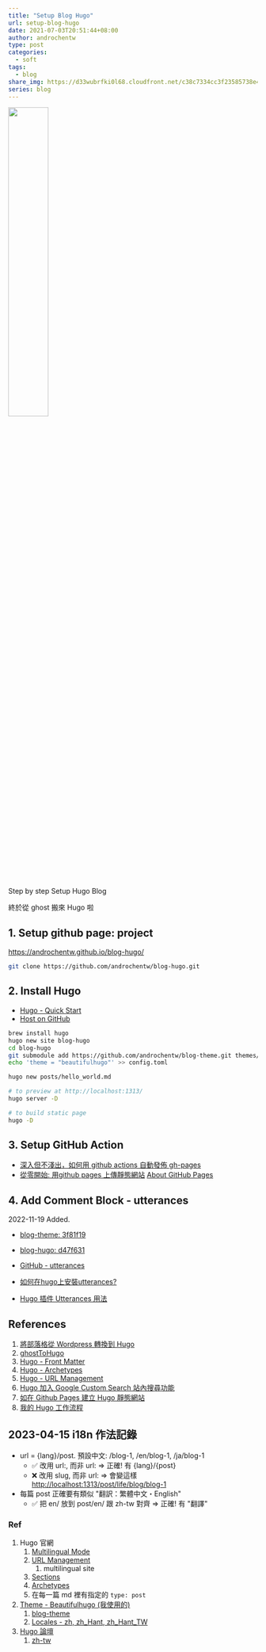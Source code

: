 ```yaml
---
title: "Setup Blog Hugo"
url: setup-blog-hugo
date: 2021-07-03T20:51:44+08:00
author: androchentw
type: post
categories:
  - soft
tags:
  - blog
share_img: https://d33wubrfki0l68.cloudfront.net/c38c7334cc3f23585738e40334284fddcaf03d5e/2e17c/images/hugo-logo-wide.svg
series: blog
---
```


<img style="width:40%;" src="https://d33wubrfki0l68.cloudfront.net/c38c7334cc3f23585738e40334284fddcaf03d5e/2e17c/images/hugo-logo-wide.svg">

Step by step Setup Hugo Blog

終於從 ghost 搬來 Hugo 啦

<!--more-->

## 1. Setup github page: project

<https://androchentw.github.io/blog-hugo/>

```sh
git clone https://github.com/androchentw/blog-hugo.git
```

## 2. Install Hugo

* [Hugo - Quick Start](https://gohugo.io/getting-started/quick-start/)
* [Host on GitHub](https://gohugo.io/hosting-and-deployment/hosting-on-github/)

```sh
brew install hugo
hugo new site blog-hugo
cd blog-hugo
git submodule add https://github.com/androchentw/blog-theme.git themes/beautifulhugo
echo 'theme = "beautifulhugo"' >> config.toml

hugo new posts/hello_world.md

# to preview at http://localhost:1313/
hugo server -D 

# to build static page
hugo -D
```

## 3. Setup GitHub Action

* [深入但不淺出，如何用 github actions 自動發佈 gh-pages](https://milkmidi.medium.com/深入但不淺出-如何用-github-actions-自動發佈-gh-pages-8183464dfe84)
* [從零開始: 用github pages 上傳靜態網站](https://medium.com/進擊的-git-git-git/從零開始-用github-pages-上傳靜態網站-fa2ae83e6276)
[About GitHub Pages](https://docs.github.com/en/pages/getting-started-with-github-pages/about-github-pages#user--organization-pages)

## 4. Add Comment Block - utterances

2022-11-19 Added.

* [blog-theme: 3f81f19](https://github.com/androchentw/blog-theme/commit/3f81f194e9a688982a5ed0466f3f5da5e1d2863c)
* [blog-hugo: d47f631](https://github.com/androchentw/blog-hugo/commit/d47f631ab84d042a10f1903730f8c51ff8316750)

* [GitHub - utterances](https://github.com/utterance/utterances)
* [如何在hugo上安裝utterances?](https://bjmqfg83.github.io/blog/hugo_unnerances/)
* [Hugo 插件 Utterances 用法](https://xwi88.com/hugo-plugin-utterances-usage/)

## References

1. [將部落格從 Wordpress 轉換到 Hugo](https://blog.wu-boy.com/2021/05/migrate-wordpress-to-hugo/)
2. [ghostToHugo](https://dwmkerr.com/migrating-from-ghost-to-hugo/)
3. [Hugo - Front Matter](https://gohugo.io/content-management/front-matter/)
4. [Hugo - Archetypes](https://gohugo.io/content-management/archetypes/)
5. [Hugo - URL Management](https://gohugo.io/content-management/urls/)
6. [Hugo 加入 Google Custom Search 站內搜尋功能](https://blog.uncletony.tw/2021/03/hugo_%E5%8A%A0%E5%85%A5%E6%90%9C%E5%B0%8B%E5%8A%9F%E8%83%BD/)
7. [如在 Github Pages 建立 Hugo 靜態網站](https://kaichu.io/posts/my-first-post/)
8. [我的 Hugo 工作流程](https://www.ernestchiang.com/zh/posts/2021/my-hugo-workflow/)

## 2023-04-15 i18n 作法記錄

* url = {lang}/post. 預設中文: /blog-1, /en/blog-1, /ja/blog-1
  * ✅ 改用 url:, 而非 url:  => 正確! 有 {lang}/{post}
  * ❌ 改用 slug, 而非 url:  => 會變這樣 <http://localhost:1313/post/life/blog/blog-1>
* 每篇 post 正確要有類似 "翻訳：繁體中文・English"
  * ✅ 把 en/ 放到 post/en/ 跟 zh-tw 對齊 => 正確! 有 "翻譯"

### Ref

1. Hugo 官網
   1. [Multilingual Mode](https://gohugo.io/content-management/multilingual)
   2. [URL Management](https://gohugo.io/content-management/urls/)
      1. multilingual site
   3. [Sections](https://gohugo.io/content-management/sections/)
   4. [Archetypes](https://gohugo.io/content-management/archetypes/)
   5. 在每一篇 md 裡有指定的 `type: post`
2. [Theme - Beautifulhugo (我使用的)](https://github.com/halogenica/beautifulhugo/blob/master/i18n/zh-TW.yaml)
   1. [blog-theme](https://github.com/androchentw/blog-theme/blob/master/i18n/zh-TW.yaml)
   2. [Locales - zh, zh_Hant, zh_Hant_TW](https://github.com/gohugoio/locales)
3. [Hugo 論壇](https://discourse.gohugo.io/search?q=zh%20chinese)
   1. [zh-tw](https://discourse.gohugo.io/t/is-it-good-idea-to-use-tw-instead-of-zh-tw-in-i18n/39088/4)
